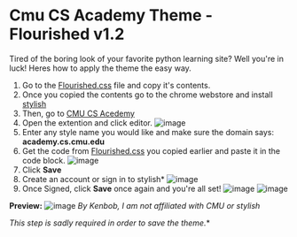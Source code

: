 # Cmu CS Academy Theme - Flourished v1.2
Tired of the boring look of your favorite python learning site? Well you're in luck! Heres how to apply the theme the easy way.
 1. Go to the [Flourished.css](Flourished.css) file and copy it's contents.
  2. Once you copied the contents go to the chrome webstore and install [stylish](https://chromewebstore.google.com/detail/stylish-custom-themes-for/fjnbnpbmkenffdnngjfgmeleoegfcffe?hl=en&pli=1)
  3. Then, go to [CMU CS Acedemy](https://academy.cs.cmu.edu/course)
  4. Open the extention and click editor. ![image](https://github.com/user-attachments/assets/4a59628c-bc59-4ea9-91f2-9367c4d47c5e)
  5. Enter any style name you would like and make sure the domain says: **academy.cs.cmu.edu**
  6. Get the code from [Flourished.css](cmuacademytheme/Flourished.css) you copied earlier and paste it in the code block. ![image](https://github.com/user-attachments/assets/248eee03-f065-4123-929e-05be1af1090f)
  7. Click **Save**
  8. Create an account or sign in to stylish*
![image](https://github.com/user-attachments/assets/940d7ee3-832d-4a9a-a2cf-4ffb9f329914)
  9. Once Signed, click **Save** once again and you're all set!
![image](https://github.com/user-attachments/assets/60b50c3d-072d-4a47-ac9d-16013a4f10bd)
![image](https://github.com/user-attachments/assets/d33ea579-0eaa-44ec-942d-78036572912f)

**Preview:**
![image](https://github.com/user-attachments/assets/2c3fcfc1-a18c-4b4c-a3d0-8ca6114a6c50)
*By Kenbob, I am not affiliated with CMU or stylish*

*This step is sadly required in order to save the theme.**
